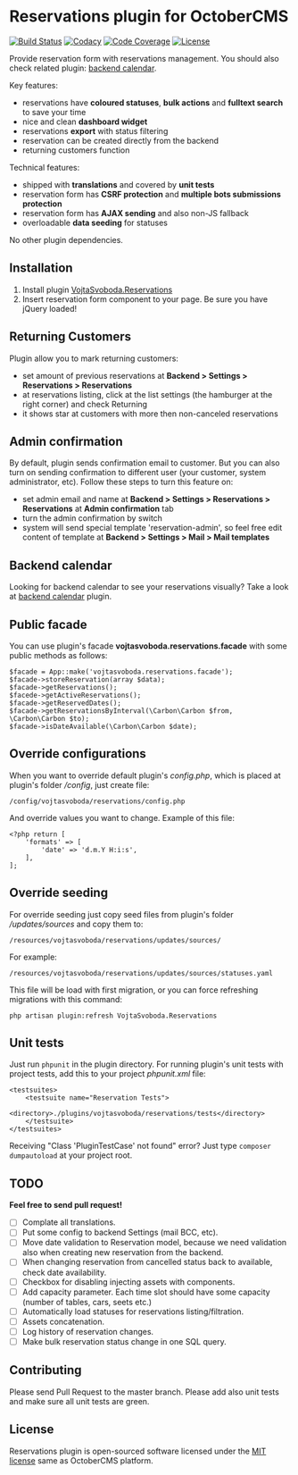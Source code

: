 # Reservations plugin for OctoberCMS

[![Build Status](https://travis-ci.org/vojtasvoboda/oc-reservations-plugin.svg?branch=master)](https://travis-ci.org/vojtasvoboda/oc-reservations-plugin)
[![Codacy](https://img.shields.io/codacy/d46420185c9046db8208ab16d358a0d3.svg)](https://www.codacy.com/app/vojtasvoboda/oc-reservations-plugin)
[![Code Coverage](https://scrutinizer-ci.com/g/vojtasvoboda/oc-reservations-plugin/badges/coverage.png?b=master)](https://scrutinizer-ci.com/g/vojtasvoboda/oc-reservations-plugin/?branch=master)
[![License](https://img.shields.io/badge/license-MIT-blue.svg)](https://github.com/vojtasvoboda/oc-reservations-plugin/blob/master/LICENSE)

Provide reservation form with reservations management. You should also check related plugin: [backend calendar](http://octobercms.com/plugin/vojtasvoboda-reservationscalendar).

Key features:

- reservations have **coloured statuses**, **bulk actions** and **fulltext search** to save your time
- nice and clean **dashboard widget**
- reservations **export** with status filtering
- reservation can be created directly from the backend
- returning customers function

Technical features:

- shipped with **translations** and covered by **unit tests**
- reservation form has **CSRF protection** and **multiple bots submissions protection**
- reservation form has **AJAX sending** and also non-JS fallback
- overloadable **data seeding** for statuses

No other plugin dependencies.

## Installation

1. Install plugin [VojtaSvoboda.Reservations](http://octobercms.com/plugin/vojtasvoboda-reservations)
2. Insert reservation form component to your page. Be sure you have jQuery loaded!

## Returning Customers

Plugin allow you to mark returning customers:

- set amount of previous reservations at **Backend > Settings > Reservations > Reservations** 
- at reservations listing, click at the list settings (the hamburger at the right corner) and check Returning
- it shows star at customers with more then <your-threshold> non-canceled reservations

## Admin confirmation

By default, plugin sends confirmation email to customer. But you can also turn on sending confirmation to different user 
(your customer, system administrator, etc). Follow these steps to turn this feature on:

- set admin email and name at **Backend > Settings > Reservations > Reservations** at **Admin confirmation** tab
- turn the admin confirmation by switch
- system will send special template 'reservation-admin', so feel free edit content of template at **Backend > Settings > Mail > Mail templates**

## Backend calendar

Looking for backend calendar to see your reservations visually? Take a look at [backend calendar](http://octobercms.com/plugin/vojtasvoboda-reservationscalendar) plugin.

## Public facade

You can use plugin's facade **vojtasvoboda.reservations.facade** with some public methods as follows:

```
$facade = App::make('vojtasvoboda.reservations.facade');
$facade->storeReservation(array $data);
$facade->getReservations();
$facede->getActiveReservations();
$facade->getReservedDates();
$facade->getReservationsByInterval(\Carbon\Carbon $from, \Carbon\Carbon $to);
$facade->isDateAvailable(\Carbon\Carbon $date);
```

## Override configurations

When you want to override default plugin's *config.php*, which is placed at plugin's folder */config*, just create file:

`/config/vojtasvoboda/reservations/config.php`

And override values you want to change. Example of this file:

```
<?php return [
    'formats' => [
        'date' => 'd.m.Y H:i:s',
    ],
];
```

## Override seeding

For override seeding just copy seed files from plugin's folder */updates/sources* and copy them to:
 
`/resources/vojtasvoboda/reservations/updates/sources/`

For example:

`/resources/vojtasvoboda/reservations/updates/sources/statuses.yaml`

This file will be load with first migration, or you can force refreshing migrations with this command:

`php artisan plugin:refresh VojtaSvoboda.Reservations`

## Unit tests

Just run `phpunit` in the plugin directory. For running plugin's unit tests with project tests,
add this to your project *phpunit.xml* file:

```
<testsuites>
    <testsuite name="Reservation Tests">
        <directory>./plugins/vojtasvoboda/reservations/tests</directory>
    </testsuite>
</testsuites>
```

Receiving "Class 'PluginTestCase' not found" error? Just type `composer dumpautoload` at your project root.

## TODO

**Feel free to send pull request!**

- [ ] Complate all translations.
- [ ] Put some config to backend Settings (mail BCC, etc).
- [ ] Move date validation to Reservation model, because we need validation also when creating new reservation from the backend.
- [ ] When changing reservation from cancelled status back to available, check date availability.
- [ ] Checkbox for disabling injecting assets with components.
- [ ] Add capacity parameter. Each time slot should have some capacity (number of tables, cars, seets etc.)
- [ ] Automatically load statuses for reservations listing/filtration.
- [ ] Assets concatenation.
- [ ] Log history of reservation changes.
- [ ] Make bulk reservation status change in one SQL query.

## Contributing

Please send Pull Request to the master branch. Please add also unit tests and make sure all unit tests are green.

## License

Reservations plugin is open-sourced software licensed under the [MIT license](http://opensource.org/licenses/MIT) same as OctoberCMS platform.
